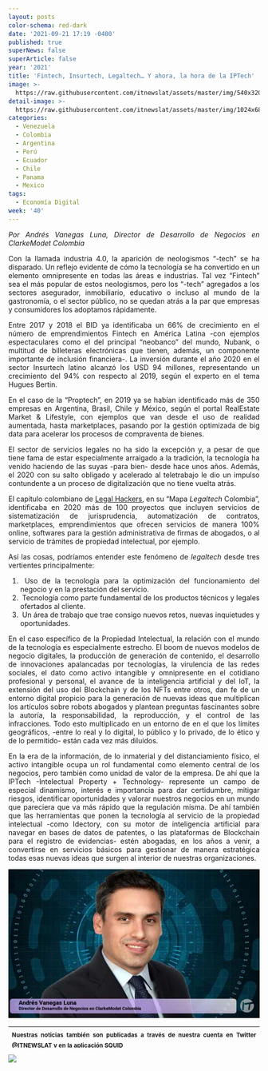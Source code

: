 ```yaml
---
layout: posts
color-schema: red-dark
date: '2021-09-21 17:19 -0400'
published: true
superNews: false
superArticle: false
year: '2021'
title: 'Fintech, Insurtech, Legaltech… Y ahora, la hora de la IPTech'
image: >-
  https://raw.githubusercontent.com/itnewslat/assets/master/img/540x320/Andres-Vanegas-Luna-p.jpg
detail-image: >-
  https://raw.githubusercontent.com/itnewslat/assets/master/img/1024x680/Andres-Vanegas-Luna-g.jpg
categories:
  - Venezuela
  - Colombia
  - Argentina
  - Perú
  - Ecuador
  - Chile
  - Panama
  - Mexico
tags:
  - Economía Digital
week: '40'
---
```


<p style="text-align: justify;"><em>Por Andrés Vanegas Luna, Director de Desarrollo de Negocios en ClarkeModet Colombia</em></p>
<p style="text-align: justify;">Con la llamada industria 4.0, la aparición de neologismos “-tech” se ha disparado. Un reflejo evidente de cómo la tecnología se ha convertido en un elemento omnipresente en todas las áreas e industrias. Tal vez “Fintech” sea el más popular de estos neologismos, pero los “-tech” agregados a los sectores asegurador, inmobiliario, educativo o incluso al mundo de la gastronomía, o el sector público, no se quedan atrás a la par que empresas y consumidores los adoptamos rápidamente.</p>
<p style="text-align: justify;">Entre 2017 y 2018 el BID ya identificaba un 66% de crecimiento en el número de emprendimientos Fintech en América Latina -con ejemplos espectaculares como el del principal “neobanco” del mundo, Nubank, o multitud de billeteras electrónicas que tienen, además, un componente importante de inclusión financiera-. La inversión durante el año 2020 en el sector Insurtech latino alcanzó los USD 94 millones, representando un crecimiento del 94% con respecto al 2019, según el experto en el tema Hugues Bertin.</p>
<p style="text-align: justify;">En el caso de la “Proptech”, en 2019 ya se habían identificado más de 350 empresas en Argentina, Brasil, Chile y México, según el portal RealEstate Market &amp; Lifestyle, con ejemplos que van desde el uso de realidad aumentada, hasta marketplaces, pasando por la gestión optimizada de big data para acelerar los procesos de compraventa de bienes.</p>
<p style="text-align: justify;">El sector de servicios legales no ha sido la excepción y, a pesar de que tiene fama de estar especialmente arraigado a la tradición, la tecnología ha venido haciendo de las suyas -para bien- desde hace unos años. Además, el 2020 con su salto obligado y acelerado al teletrabajo le dio un impulso contundente a un proceso de digitalización que no tiene vuelta atrás.</p>
<p style="text-align: justify;">El capítulo colombiano de <a href="https://www.legalhackerscolombia.org/post/mapeando-el-ecosistema-legaltech-en-colombia">Legal Hackers</a>, en su “Mapa <em>Legaltech</em> Colombia”, identificaba en 2020 más de 100 proyectos que incluyen servicios de sistematización de jurisprudencia, automatización de contratos, marketplaces, emprendimientos que ofrecen servicios de manera 100% online, softwares para la gestión administrativa de firmas de abogados, o al servicio de trámites de propiedad intelectual, por ejemplo.</p>
<p style="text-align: justify;">Así las cosas, podríamos entender este fenómeno de <em>legaltech</em> desde tres vertientes principalmente:</p>

<ol style="text-align: justify;">
	<li> Uso de la tecnología para la optimización del funcionamiento del negocio y en la prestación del servicio.</li>
	<li> Tecnología como parte fundamental de los productos técnicos y legales ofertados al cliente.</li>
	<li> Un área de trabajo que trae consigo nuevos retos, nuevas inquietudes y oportunidades.</li>
</ol>
<p style="text-align: justify;">En el caso específico de la Propiedad Intelectual, la relación con el mundo de la tecnología es especialmente estrecho. El boom de nuevos modelos de negocio digitales, la producción de generación de contenido, el desarrollo de innovaciones apalancadas por tecnologías, la virulencia de las redes sociales, el dato como activo intangible y omnipresente en el cotidiano profesional y personal, el avance de la inteligencia artificial y del IoT, la extensión del uso del Blockchain y de los NFTs entre otros, dan fe de un entorno digital propicio para la generación de nuevas ideas que multiplican los artículos sobre robots abogados y plantean preguntas fascinantes sobre la autoría, la responsabilidad, la reproducción, y el control de las infracciones. Todo esto multiplicado en un entorno de en el que los límites geográficos, -entre lo real y lo digital, lo público y lo privado, de lo ético y de lo permitido- están cada vez más diluidos.</p>
<p style="text-align: justify;">En la era de la información, de lo inmaterial y del distanciamiento físico, el activo intangible ocupa un rol fundamental como elemento central de los negocios, pero también como unidad de valor de la empresa. De ahí que la IPTech -Intelectual Property + Technology- represente un campo de especial dinamismo, interés e importancia para dar certidumbre, mitigar riesgos, identificar oportunidades y valorar nuestros negocios en un mundo que pareciera que va más rápido que la regulación misma. De ahí también que las herramientas que ponen la tecnología al servicio de la propiedad intelectual -como Idectory, con su motor de inteligencia artificial para navegar en bases de datos de patentes, o las plataformas de Blockchain para el registro de evidencias- estén abogadas, en los años a venir, a convertirse en servicios básicos para gestionar de manera estratégica todas esas nuevas ideas que surgen al interior de nuestras organizaciones.</p>

![](https://raw.githubusercontent.com/itnewslat/assets/master/img/540x320/Andres-Vanegas-Luna-p.jpg)

<table style="height: 42px;" width="569">
<tbody>
<tr>
<td style="text-align: justify;"><sub><strong>Nuestras noticias también son publicadas a través de nuestra cuenta en Twitter <a href="https://twitter.com/itnewslat?lang=es">@ITNEWSLAT</a> y en la aplicación <a href="https://squidapp.co/en/">SQUID</a></strong></sub></td>
</tr>
</tbody>
</table>

<img src="https://tracker.metricool.com/c3po.jpg?hash=56f88a41e39ab42c063cc51676587a04"/>

